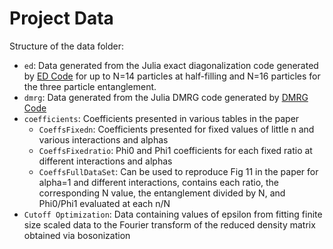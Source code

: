 # Project Data

Structure of the data folder:
- `ed`: Data generated from the Julia exact diagonalization code generated by [ED Code](https://github.com/DelMaestroGroup/tVDiagonalizeParticleEntanglementEntropyEquilibrium) for up to N=14 particles at half-filling and N=16 particles for the three particle entanglement.
- `dmrg`: Data generated from the Julia DMRG code generated by [DMRG Code](https://github.com/DelMaestroGroup/tVparticleEEdmrg_julia)
- `coefficients`: Coefficients presented in various tables in the paper
  - `CoeffsFixedn`: Coefficients presented for fixed values of little n and various interactions and alphas
  - `CoeffsFixedratio`: Phi0 and Phi1 coefficients for each fixed ratio at different interactions and alphas
  - `CoeffsFullDataSet`: Can be used to reproduce Fig 11 in the paper for alpha=1 and different interactions, contains each ratio, the corresponding N value, the entanglement divided by N, and Phi0/Phi1 evaluated at each n/N
- `Cutoff Optimization`: Data containing values of epsilon from fitting finite size scaled data to the Fourier transform of the reduced density matrix obtained via bosonization
